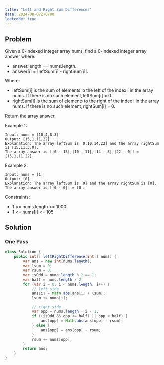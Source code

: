```yaml
---
title: "Left and Right Sum Differences"
date: 2024-08-07Z-0700
leetcode: true
---
```


## Problem

Given a 0-indexed integer array nums, find a 0-indexed integer array answer where:

- answer.length == nums.length.
- answer[i] = |leftSum[i] - rightSum[i]|.

Where:

- leftSum[i] is the sum of elements to the left of the index i in the array nums. If there is no such element, leftSum[i] = 0.
- rightSum[i] is the sum of elements to the right of the index i in the array nums. If there is no such element, rightSum[i] = 0.

Return the array answer.

Example 1:

```text
Input: nums = [10,4,8,3]
Output: [15,1,11,22]
Explanation: The array leftSum is [0,10,14,22] and the array rightSum is [15,11,3,0].
The array answer is [|0 - 15|,|10 - 11|,|14 - 3|,|22 - 0|] = [15,1,11,22].
```

Example 2:

```text
Input: nums = [1]
Output: [0]
Explanation: The array leftSum is [0] and the array rightSum is [0].
The array answer is [|0 - 0|] = [0].
```

Constraints:

- 1 <= nums.length <= 1000
- 1 <= nums[i] <= 105

## Solution

### One Pass

```java
class Solution {
    public int[] leftRightDifference(int[] nums) {
        var ans = new int[nums.length];
        var lsum = 0;
        var rsum = 0;
        var isOdd = nums.length % 2 == 1;
        var half = nums.length / 2;
        for (var i = 0; i < nums.length; i++) {
            // left side
            ans[i] = Math.abs(ans[i] + lsum);
            lsum += nums[i];

            // right side
            var opp = nums.length - i - 1;
            if ((isOdd && opp <= half) || opp < half) {
                ans[opp] = Math.abs(ans[opp] - rsum);
            } else {
                ans[opp] = ans[opp] - rsum;
            }
            rsum += nums[opp];
        }
        return ans;
    }
}
```
